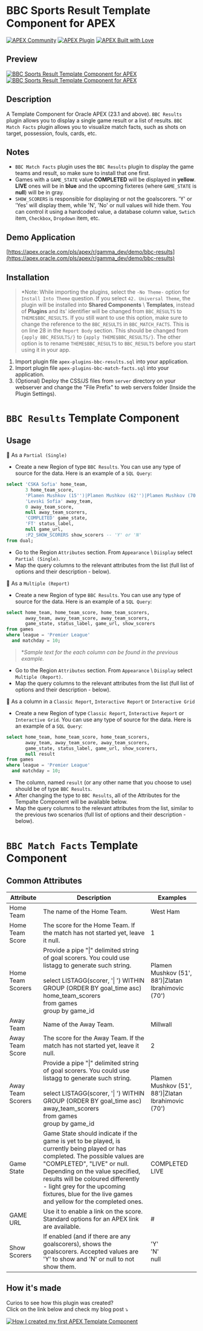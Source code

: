 # BBC Sports Result Template Component for APEX
[![APEX Community](https://cdn.rawgit.com/Dani3lSun/apex-github-badges/78c5adbe/badges/apex-community-badge.svg)](https://apex.oracle.com/pls/apex/r/gamma_dev/demo/) [![APEX Plugin](https://cdn.rawgit.com/Dani3lSun/apex-github-badges/b7e95341/badges/apex-plugin-badge.svg)](https://apex.oracle.com/pls/apex/r/gamma_dev/demo/)
[![APEX Built with Love](https://cdn.rawgit.com/Dani3lSun/apex-github-badges/7919f913/badges/apex-love-badge.svg)](https://apex.oracle.com/pls/apex/r/gamma_dev/demo/)

## Preview
[![BBC Sports Result Template Component for APEX](https://raw.githubusercontent.com/plamen9/apex-plugins-bbc-results/main/demo_1.png)](https://raw.githubusercontent.com/plamen9/apex-plugins-bbc-results/main/demo_1.png)
[![BBC Sports Result Template Component for APEX](https://raw.githubusercontent.com/plamen9/apex-plugins-bbc-results/main/demo_2.png)](https://raw.githubusercontent.com/plamen9/apex-plugins-bbc-results/main/demo_2.png)

## Description
A Template Component for Oracle APEX (23.1 and above). 
`BBC Results` plugin allows you to display a single game result or a list of results.
`BBC Match Facts` plugin allows you to visualize match facts, such as shots on target, possession, fouls, cards, etc.

## Notes
- `BBC Match Facts` plugin uses the `BBC Results` plugin to display the game teams and result, so make sure to install that one first.
- Games with a `GAME_STATE` value **COMPLETED** will be displayed in **yellow**. **LIVE** ones will be in **blue** and the upcoming fixteres (where `GAME_STATE` is **null**) will be in gray.
- `SHOW_SCORERS` is responsible for displaying or not the goalscorers. 'Y' or 'Yes' will display them, while 'N', 'No' or null values will hide them. You can control it using a hardcoded value, a database column value, `Swtich` item, `Checkbox`, `Dropdown` item, etc.

## Demo Application
[https://apex.oracle.com/pls/apex/r/gamma_dev/demo/bbc-results](https://apex.oracle.com/pls/apex/r/gamma_dev/demo/bbc-results)

## Installation
> *Note: While importing the plugins, select the `-No Theme-` option for `Install Into Theme` question. If you select `42. Universal Theme`, the plugin will be installed into **Shared Components** \ **Templates**, instead of **Plugins** and its' identifier will be changed from `BBC_RESULTS` to `THEME$BBC_RESULTS`. If you still want to use this option, make sure to change the reference to the `BBC_RESULTS` in `BBC_MATCH_FACTS`. This is on line 28 in the `Report Body` section. This should be changed from `{apply BBC_RESULTS/}` to `{apply THEME$BBC_RESULTS/}`. The other option is to rename `THEME$BBC_RESULTS` to `BBC_RESULTS` before you start using it in your app.
 
1. Import plugin file `apex-plugins-bbc-results.sql` into your application. 
2. Import plugin file `apex-plugins-bbc-match-facts.sql` into your application.
3. (Optional) Deploy the CSS/JS files from `server` directory on your webserver and change the "File Prefix" to web servers folder (Inside the Plugin Settings).

# `BBC Results` Template Component

## Usage
🔸 As a `Partial (Single)`
- Create a new Region of type `BBC Results`. You can use any type of source for the data. Here is an example of a `SQL Query`:
```sql
select 'CSKA Sofia' home_team,
       3 home_team_score,
       'Plamen Mushkov (15'')|Plamen Mushkov (62'')|Plamen Mushkov (70'')' home_team_scorers,
       'Levski Sofia' away_team,
       0 away_team_score, 
       null away_team_scorers,
       'COMPLETED' game_state,
       'FT' status_label,
       null game_url, 
       :P2_SHOW_SCORERS show_scorers -- 'Y' or 'N'
from dual;
```
- Go to the Region `Attributes` section. From `Appearance` \ `Diisplay` select `Partial (Single)`.
- Map the query columns to the relevant attributes from the list (full list of options and their description - below).

🔸 As a `Multiple (Report)`
- Create a new Region of type `BBC Results`. You can use any type of source for the data. Here is an example of a `SQL Query`:
```sql
select home_team, home_team_score, home_team_scorers,
       away_team, away_team_score, away_team_scorers,
       game_state, status_label, game_url, show_scorers 
from games
where league = 'Premier League'
  and matchday = 10;
```
> **Sample text for the each column can be found in the previous example.*
- Go to the Region `Attributes` section. From `Appearance` \ `Diisplay` select `Multiple (Report)`.
- Map the query columns to the relevant attributes from the list (full list of options and their description - below).

🔸 As a column in a `Classic Report`, `Interactive Report` or `Interactive Grid`
- Create a new Region of type `Classic Report`, `Interactive Report` or `Interactive Grid`.  You can use any type of source for the data. Here is an example of a `SQL Query`:
```sql
select home_team, home_team_score, home_team_scorers,
       away_team, away_team_score, away_team_scorers,
       game_state, status_label, game_url, show_scorers,
       null result
from games
where league = 'Premier League'
  and matchday = 10;
```
- The column, named `result` (or any other name that you choose to use) should be of type `BBC Results`.
- After changing the type to `BBC Results`, all of the Attributes for the Tempalte Component will be available below.
- Map the query columns to the relevant attributes from the list, similar to the previous two scenarios (full list of options and their description - below).

# `BBC Match Facts` Template Component

## Common Attributes
| Attribute  | Description  | Examples |
|---|---|---|
| Home Team | The name of the Home Team. | West Ham |
| Home Team Score | The score for the Home Team. If the match has not started yet, leave it null. | 1 |
| Home Team Scorers | Provide a pipe "\|" delimited string of goal scorers. You could use listagg to generate such string. </br></br> select LISTAGG(scorer, '\| ') WITHIN GROUP (ORDER BY goal_time asc) home_team_scorers </br> from games </br> group by game_id | Plamen Mushkov (51', 88')\|Zlatan Ibrahimovic (70') |
| Away Team | Name of the Away Team. | Millwall |
| Away Team Score | The score for the Away Team. If the match has not started yet, leave it null. | 2 |
| Away Team Scorers | Provide a pipe "\|" delimited string of goal scorers. You could use listagg to generate such string. </br></br> select LISTAGG(scorer, '\| ') WITHIN GROUP (ORDER BY goal_time asc) away_team_scorers </br> from games </br> group by game_id | Plamen Mushkov (51', 88')\|Zlatan Ibrahimovic (70') |
| Game State | Game State should indicate if the game is yet to be played, is currently being played or has completed. The possible values are "COMPLETED", "LIVE" or null. Depending on the value specified, results will be coloured differently - light grey for the upcoming fixtures, blue for the live games and yellow for the completed ones. | COMPLETED </br> LIVE |
| GAME URL | Use it to enable a link on the score. Standard options for an APEX link are available. | # |
| Show Scorers | If enabled (and if there are any goalscorers), shows the goalscorers. Accepted values are 'Y' to show and 'N' or null to not show them. | 'Y' </br> 'N' </br> null |


## How it's made
Curios to see how this plugin was created? </br>
Click on the link below and check my blog post ⤵️

[![How I created my first APEX Template Component](https://cdn.hashnode.com/res/hashnode/image/upload/v1697047311278/3b0a2579-fb50-495d-9caa-1f642231de1b.png?w=600&h=315&fit=crop&crop=entropy&auto=compress,format&format=webp)](https://blog.apexapplab.dev/how-i-created-my-first-apex-template-component)


